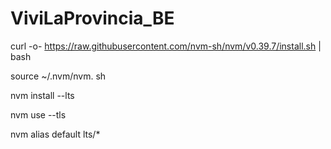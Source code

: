 # ViviLaProvincia_BE

curl -o- https://raw.githubusercontent.com/nvm-sh/nvm/v0.39.7/install.sh | bash

source ~/.nvm/nvm. sh

nvm install --lts

nvm use --tls

nvm alias default lts/*
